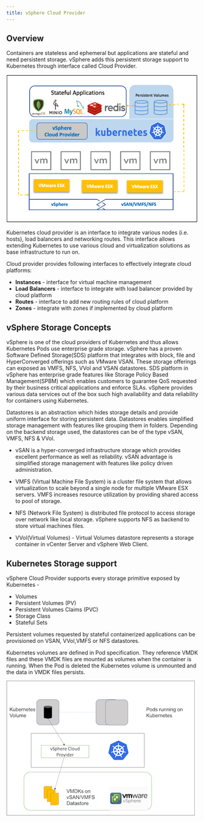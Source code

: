 ```yaml
---
title: vSphere Cloud Provider
---
```


## Overview
Containers are stateless and ephemeral but applications are stateful and need persistent storage. vSphere adds this persistent storage support to Kubernetes through interface called Cloud Provider.

 ![Image](images/vSphere.png)
 
 
Kubernetes cloud provider is an interface to integrate various nodes (i.e. hosts), load balancers and networking routes. This interface allows extending Kubernetes to use various cloud and virtualization solutions as base infrastructure to run on. 
 
Cloud provider provides following interfaces to effectively integrate cloud platforms:

* **Instances** - interface for virtual machine management
* **Load Balancers** - interface to integrate with load balancer provided by cloud platform
* **Routes** - interface to add new routing rules of cloud platform
* **Zones** - integrate with zones if implemented by cloud platform


## vSphere Storage Concepts
vSphere is one of the cloud providers of Kubernetes and thus allows Kubernetes Pods use enterprise grade storage. vSphere has a proven Software Defined Storage(SDS) platform that integrates with block, file and HyperConverged offerings such as VMware VSAN. These storage offerings can exposed as VMFS, NFS, VVol and VSAN datastores. SDS platform in vSphere has enterprise grade features like Storage Policy Based Management(SPBM) which enables customers to guarantee QoS requested by their business critical applications and enforce SLAs. vSphere provides various data services out of the box such high availability and data reliability for containers using Kubernetes.
 
Datastores is an abstraction which hides storage details and provide uniform interface for storing persistent data. Datastores enables simplified storage management with features like grouping them in folders. Depending on the backend storage used, the datastores can be of the type vSAN, VMFS, NFS & VVol.
 
* vSAN is a hyper-converged infrastructure storage which provides excellent performance as well as reliability. vSAN advantage is simplified storage management with features like policy driven administration. 
 
* VMFS (Virtual Machine File System) is a cluster file system that allows virtualization to scale beyond a single node for multiple VMware ESX servers. VMFS increases resource utilization by providing shared access to pool of storage.
 
* NFS (Network File System) is distributed file protocol to access storage over network like local storage. vSphere supports NFS as backend to store virtual machines files.

* VVol(Virtual Volumes) - Virtual Volumes datastore represents a storage container in vCenter Server and vSphere Web Client. 

## Kubernetes Storage support
vSphere Cloud Provider supports every storage primitive exposed by Kubernetes -
* Volumes
* Persistent Volumes (PV)
* Persistent Volumes Claims (PVC)
* Storage Class
* Stateful Sets

Persistent volumes requested by stateful containerized applications can be provisioned on VSAN, VVol,VMFS or NFS datastores.

Kubernetes volumes are defined in Pod specification. They reference VMDK files and these VMDK files are mounted as volumes when the container is running. When the Pod is deleted the Kubernetes volume is unmounted and the data in VMDK files persists.


![Image](images/Picture1.png)
 
 
  

